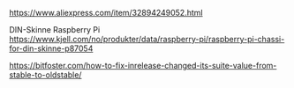 https://www.aliexpress.com/item/32894249052.html


DIN-Skinne Raspberry Pi
https://www.kjell.com/no/produkter/data/raspberry-pi/raspberry-pi-chassi-for-din-skinne-p87054


https://bitfoster.com/how-to-fix-inrelease-changed-its-suite-value-from-stable-to-oldstable/